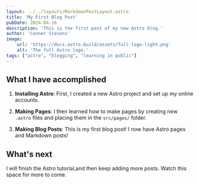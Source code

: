```yaml
---
layout: ../../layouts/MarkdownPostLayout.astro
title: 'My First Blog Post'
pubDate: 2024-04-26
description: 'This is the first post of my new Astro blog.'
author: 'Conner Stevons'
image:
    url: 'https://docs.astro.build/assets/full-logo-light.png'
    alt: 'The full Astro logo.'
tags: ["astro", "blogging", "learning in public"]
---
```


## What I have accomplished

1. **Installing Astro**: First, I created a new Astro project and set up my online accounts.

2. **Making Pages**: I then learned how to make pages by creating new `.astro` files and placing them in the `src/pages/` folder.

3. **Making Blog Posts**: This is my first blog post! I now have Astro pages and Markdown posts!

## What's next

I will finish the Astro tutorial,and then keep adding more posts. Watch this space for more to come.